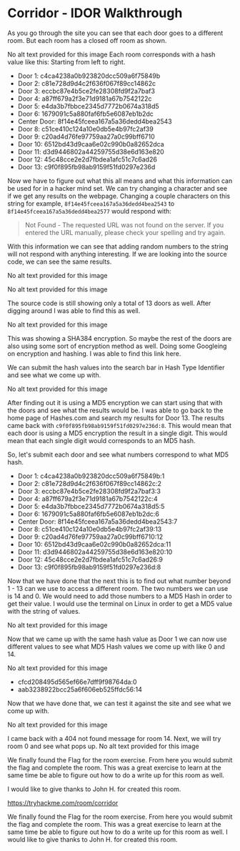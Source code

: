 # Corridor - IDOR Walkthrough

As you go through the site you can see that each door goes to a different room. But each room has a closed off room as shown.

No alt text provided for this image
Each room corresponds with a hash value like this: Starting from left to right.

 - Door 1: c4ca4238a0b923820dcc509a6f75849b
 - Door 2: c81e728d9d4c2f636f067f89cc14862c
 - Door 3: eccbc87e4b5ce2fe28308fd9f2a7baf3
 - Door 4: a87ff679a2f3e71d9181a67b7542122c
 - Door 5: e4da3b7fbbce2345d7772b0674a318d5
 - Door 6: 1679091c5a880faf6fb5e6087eb1b2dc
 - Center Door: 8f14e45fceea167a5a36dedd4bea2543
 - Door 8: c51ce410c124a10e0db5e4b97fc2af39
 - Door 9: c20ad4d76fe97759aa27a0c99bff6710
 - Door 10: 6512bd43d9caa6e02c990b0a82652dca
 - Door 11: d3d9446802a44259755d38e6d163e820
 - Door 12: 45c48cce2e2d7fbdea1afc51c7c6ad26
 - Door 13: c9f0f895fb98ab9159f51fd0297e236d

Now we have to figure out what this all means and what this information can be used for in a hacker mind set. We can try changing a character and see if we get any results on the webpage. Changing a couple characters on this string for example, `8f14e45fceea167a5a36dedd4bea2543` to `8f14e45fceea167a5a36dedd4bea2577` would respond with:

> Not Found - The requested URL was not found on the server. If you entered the URL manually, please check your spelling and try again. 

With this information we can see that adding random numbers to the string will not respond with anything interesting. If we are looking into the source code, we can see the same results.

No alt text provided for this image

No alt text provided for this image

The source code is still showing only a total of 13 doors as well. After digging around I was able to find this as well.

No alt text provided for this image

This was showing a SHA384 encryption. So maybe the rest of the doors are also using some sort of encryption method as well. Doing some Googleing on encryption and hashing. I was able to find this link here.

We can submit the hash values into the search bar in Hash Type Identifier and see what we come up with.

No alt text provided for this image

After finding out it is using a MD5 encryption we can start using that with the doors and see what the results would be. I was able to go back to the home page of Hashes.com and search my results for Door 13. The results came back with `c9f0f895fb98ab9159f51fd0297e236d:8`. This would mean that each door is using a MD5 encryption the result in a single digit. This would mean that each single digit would corresponds to an MD5 hash.

So, let's submit each door and see what numbers correspond to what MD5 hash.
 - Door 1: c4ca4238a0b923820dcc509a6f75849b:1
 - Door 2: c81e728d9d4c2f636f067f89cc14862c:2
 - Door 3: eccbc87e4b5ce2fe28308fd9f2a7baf3:3
 - Door 4: a87ff679a2f3e71d9181a67b7542122c:4
 - Door 5: e4da3b7fbbce2345d7772b0674a318d5:5
 - Door 6: 1679091c5a880faf6fb5e6087eb1b2dc:6
 - Center Door: 8f14e45fceea167a5a36dedd4bea2543:7
 - Door 8: c51ce410c124a10e0db5e4b97fc2af39:13
 - Door 9: c20ad4d76fe97759aa27a0c99bff6710:12
 - Door 10: 6512bd43d9caa6e02c990b0a82652dca:11
 - Door 11: d3d9446802a44259755d38e6d163e820:10
 - Door 12: 45c48cce2e2d7fbdea1afc51c7c6ad26:9
 - Door 13: c9f0f895fb98ab9159f51fd0297e236d:8

Now that we have done that the next this is to find out what number beyond 1 - 13 can we use to access a different room. The two numbers we can use is 14 and 0. We would need to add those numbers to a MD5 Hash in order to get their value. I would use the terminal on Linux in order to get a MD5 value with the string of values.

No alt text provided for this image

Now that we came up with the same hash value as Door 1 we can now use different values to see what MD5 Hash values we come up with like 0 and 14.

No alt text provided for this image

 - cfcd208495d565ef66e7dff9f98764da:0
 - aab3238922bcc25a6f606eb525ffdc56:14

Now that we have done that, we can test it against the site and see what we come up with.

No alt text provided for this image

I came back with a 404 not found message for room 14. Next, we will try room 0 and see what pops up.
No alt text provided for this image

We finally found the Flag for the room exercise. From here you would submit the flag and complete the room. This was a great exercise to learn at the same time be able to figure out how to do a write up for this room as well.

I would like to give thanks to John H. for created this room.

https://tryhackme.com/room/corridor


We finally found the Flag for the room exercise. From here you would submit the flag and complete the room. This was a great exercise to learn at the same time be able to figure out how to do a write up for this room as well.
I would like to give thanks to John H. for created this room.
